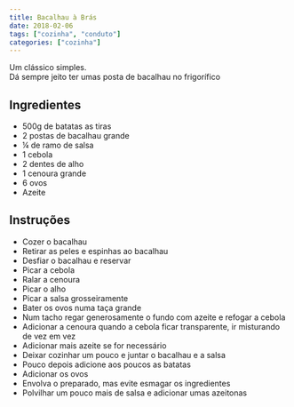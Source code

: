 ```yaml
---
title: Bacalhau à Brás
date: 2018-02-06
tags: ["cozinha", "conduto"]
categories: ["cozinha"]
---
```


Um clássico simples.  
Dá sempre jeito ter umas posta de bacalhau no frigorífico
<!--more-->

## Ingredientes
* 500g de batatas as tiras
* 2 postas de bacalhau grande
* ¼ de ramo de salsa
* 1 cebola
* 2 dentes de alho
* 1 cenoura grande
* 6 ovos
* Azeite

## Instruções
* Cozer o bacalhau
* Retirar as peles e espinhas ao bacalhau 
* Desfiar o bacalhau e reservar
* Picar a cebola
* Ralar a cenoura
* Picar o alho
* Picar a salsa grosseiramente
* Bater os ovos numa taça grande
* Num tacho regar generosamente o fundo com azeite e refogar a cebola
* Adicionar a cenoura quando a cebola ficar transparente, ir misturando de vez em vez
* Adicionar mais azeite se for necessário
* Deixar cozinhar um pouco e juntar o bacalhau e a salsa
* Pouco depois adicione aos poucos as batatas
* Adicionar os ovos
* Envolva o preparado, mas evite esmagar os ingredientes
* Polvilhar um pouco mais de salsa e adicionar umas azeitonas